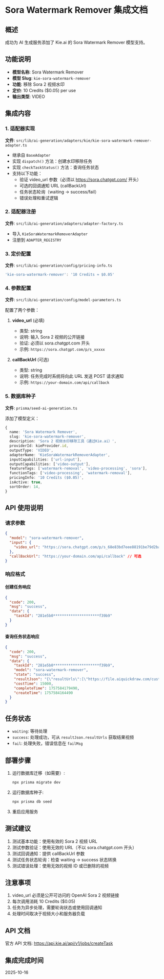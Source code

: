 # Sora Watermark Remover 集成文档

## 概述

成功为 AI 生成服务添加了 Kie.ai 的 Sora Watermark Remover 模型支持。

## 功能说明

- **模型名称**: Sora Watermark Remover
- **模型 Slug**: `kie-sora-watermark-remover`
- **功能**: 移除 Sora 2 视频水印
- **定价**: 10 Credits ($0.05) per use
- **输出类型**: VIDEO

## 集成内容

### 1. 适配器实现

**文件**: `src/lib/ai-generation/adapters/kie/kie-sora-watermark-remover-adapter.ts`

- 继承自 `BaseAdapter`
- 实现 `dispatch()` 方法：创建水印移除任务
- 实现 `checkTaskStatus()` 方法：查询任务状态
- 支持以下功能：
  - 验证 video_url 参数（必须以 https://sora.chatgpt.com/ 开头）
  - 可选的回调通知 URL (callBackUrl)
  - 任务状态轮询（waiting → success/fail）
  - 错误处理和重试逻辑

### 2. 适配器注册

**文件**: `src/lib/ai-generation/adapters/adapter-factory.ts`

- 导入 `KieSoraWatermarkRemoverAdapter`
- 注册到 `ADAPTER_REGISTRY`

### 3. 定价配置

**文件**: `src/lib/ai-generation/config/pricing-info.ts`

```typescript
'kie-sora-watermark-remover': '10 Credits ≈ $0.05'
```

### 4. 参数配置

**文件**: `src/lib/ai-generation/config/model-parameters.ts`

配置了两个参数：

1. **video_url** (必填)
   - 类型: string
   - 说明: 输入 Sora 2 视频的公开链接
   - 验证: 必须以 sora.chatgpt.com 开头
   - 示例: `https://sora.chatgpt.com/p/s_xxxxx`

2. **callBackUrl** (可选)
   - 类型: string
   - 说明: 任务完成时系统将向此 URL 发送 POST 请求通知
   - 示例: `https://your-domain.com/api/callback`

### 5. 数据库种子

**文件**: `prisma/seed-ai-generation.ts`

添加了模型定义：

```typescript
{
  name: 'Sora Watermark Remover',
  slug: 'kie-sora-watermark-remover',
  description: 'Sora 2 视频水印移除工具（通过Kie.ai）',
  providerId: kieProvider.id,
  outputType: 'VIDEO',
  adapterName: 'KieSoraWatermarkRemoverAdapter',
  inputCapabilities: ['url-input'],
  outputCapabilities: ['video-output'],
  featureTags: ['watermark-removal', 'video-processing', 'sora'],
  functionTags: ['video-processing', 'watermark-removal'],
  pricingInfo: '10 Credits ($0.05)',
  isActive: true,
  sortOrder: 14,
}
```

## API 使用说明

### 请求参数

```json
{
  "model": "sora-watermark-remover",
  "input": {
    "video_url": "https://sora.chatgpt.com/p/s_68e83bd7eee88191be79d2ba7158516f"
  },
  "callBackUrl": "https://your-domain.com/api/callback" // 可选
}
```

### 响应格式

#### 创建任务响应

```json
{
  "code": 200,
  "msg": "success",
  "data": {
    "taskId": "281e5b0*********************f39b9"
  }
}
```

#### 查询任务状态响应

```json
{
  "code": 200,
  "msg": "success",
  "data": {
    "taskId": "281e5b0*********************f39b9",
    "model": "sora-watermark-remover",
    "state": "success",
    "resultJson": "{\"resultUrls\":[\"https://file.aiquickdraw.com/custom-page/akr/section-images/1760183775820t7ja5v5r.mp4\"]}",
    "costTime": 15000,
    "completeTime": 1757584179490,
    "createTime": 1757584164490
  }
}
```

## 任务状态

- `waiting`: 等待处理
- `success`: 处理成功，可从 `resultJson.resultUrls` 获取结果视频
- `fail`: 处理失败，错误信息在 `failMsg`

## 部署步骤

1. 运行数据库迁移（如需要）:
   ```bash
   npx prisma migrate dev
   ```

2. 运行数据库种子:
   ```bash
   npx prisma db seed
   ```

3. 重启应用服务

## 测试建议

1. 测试基本功能：使用有效的 Sora 2 视频 URL
2. 测试参数验证：使用无效的 URL（不以 sora.chatgpt.com 开头）
3. 测试回调通知：提供 callBackUrl 参数
4. 测试任务状态轮询：检查 waiting → success 状态转换
5. 测试错误处理：使用无效的视频 ID 或已删除的视频

## 注意事项

1. video_url 必须是公开可访问的 OpenAI Sora 2 视频链接
2. 每次调用消耗 10 Credits ($0.05)
3. 任务为异步处理，需要轮询状态或使用回调通知
4. 处理时间取决于视频大小和服务器负载

## API 文档

官方 API 文档: https://api.kie.ai/api/v1/jobs/createTask

## 集成完成时间

2025-10-16
